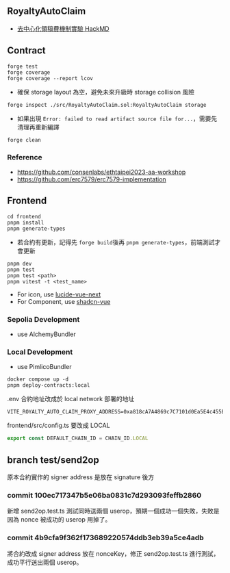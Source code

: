 ## RoyaltyAutoClaim

- [去中心化領稿費機制實驗 HackMD](https://hackmd.io/@nic619/SkZDIp2GJl?utm_source=substack&utm_medium=email)

## Contract

```
forge test
forge coverage
forge coverage --report lcov 
```

- 確保 storage layout 為空，避免未來升級時 storage collision 風險

```
forge inspect ./src/RoyaltyAutoClaim.sol:RoyaltyAutoClaim storage
```

- 如果出現 `Error: failed to read artifact source file for...`，需要先清理再重新編譯
```
forge clean
```

### Reference

- https://github.com/consenlabs/ethtaipei2023-aa-workshop
- https://github.com/erc7579/erc7579-implementation


## Frontend

```
cd frontend
pnpm install
pnpm generate-types
```
- 若合約有更新，記得先 `forge build`後再 `pnpm generate-types`，前端測試才會更新

```
pnpm dev
pnpm test 
pnpm test <path>
pnpm vitest -t <test_name>
```

- For icon, use [lucide-vue-next](https://lucide.dev/icons)
- For Component, use [shadcn-vue](https://www.shadcn-vue.com/docs/components/accordion.html)


### Sepolia Development

- use AlchemyBundler

### Local Development

- use PimlicoBundler

```
docker compose up -d
pnpm deploy-contracts:local
```

.env 合約地址改成於 local network 部署的地址
```
VITE_ROYALTY_AUTO_CLAIM_PROXY_ADDRESS=0xa818cA7A4869c7C7101d0Ea5E4c455Ef00e698d5
```

frontend/src/config.ts 要改成 LOCAL
```ts
export const DEFAULT_CHAIN_ID = CHAIN_ID.LOCAL
```

## branch test/send2op

原本合約實作的 signer address 是放在 signature 後方

### commit 100ec717347b5e06ba0831c7d293093feffb2860
新增 send2op.test.ts 測試同時送兩個 userop，預期一個成功一個失敗，失敗是因為 nonce 被成功的 userop 用掉了。

### commit 4b9cfa9f362f173689220574ddb3eb39a5ce4adb
將合約改成 signer address 放在 nonceKey，修正 send2op.test.ts 進行測試，成功平行送出兩個 userop。




